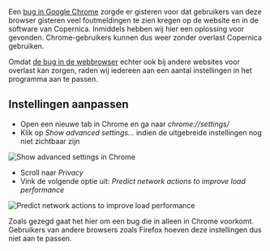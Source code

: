 Een [bug in Google
Chrome](https://www.copernica.com/en/blog/how-chromes-pre-connect-breaks-haproxy-and-http "How Chrome's pre connect breaks HAProcxy and http")
zorgde er gisteren voor dat gebruikers van deze browser gisteren veel
foutmeldingen te zien kregen op de website en in de software van
Copernica. Inmiddels hebben wij hier een oplossing voor gevonden.
Chrome-gebruikers kunnen dus weer zonder overlast Copernica gebruiken.

Omdat [de bug in de
webbrowser](https://www.copernica.com/en/blog/how-chromes-pre-connect-breaks-haproxy-and-http "How Chrome's pre connect breaks HAProcxy and http")
echter ook bij andere websites voor overlast kan zorgen, raden wij
iedereen aan een aantal instellingen in het programma aan te passen.

Instellingen aanpassen
----------------------

-   Open een nieuwe tab in Chrome en ga naar *chrome://settings/*
-   Klik op *Show advanced settings…* indien de uitgebreide instellingen
    nog niet zichtbaar zijn

![Show advanced settings in
Chrome](../images/advanced-settings-chrome.png "Show advanced settings in Chrome")

-   Scroll naar *Privacy*
-   Vink de volgende optie uit: *Predict network actions to improve load
    performance*

![Predict network actions to improve load
performance](../images/privacy-chrome.png "Predict network actions to improve load performance")

Zoals gezegd gaat het hier om een bug die in alleen in Chrome voorkomt.
Gebruikers van andere browsers zoals Firefox hoeven deze instellingen
dus niet aan te passen.
